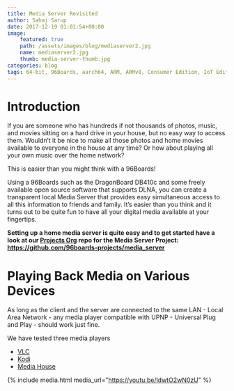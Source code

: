```yaml
---
title: Media Server Revisited
author: Sahaj Sarup
date: 2017-12-19 01:01:54+00:00
image:
    featured: true
    path: /assets/images/blog/mediaserver2.jpg
    name: mediaserver2.jpg
    thumb: media-server-thumb.jpg
categories: blog
tags: 64-bit, 96Boards, aarch64, ARM, ARMv8, Consumer Edition, IoT Edition, Carbon, Nitrogen, DB410c, dragonboard410c, Linaro, Linux, Zephyr, BLE, Mesh, Bluetooth, phrama, phramatech, meditech
---
```

# **Introduction**
If you are someone who has hundreds if not thousands of photos, music, and movies sitting on a hard drive in your house, but no easy way to access them.  Wouldn’t it be nice to make all those photos and home movies available to everyone in the house at any time? Or how about playing all your own music over the home network?

This is easier than you might think with a 96Boards!

Using a 96Boards such as the DragonBoard DB410c and some freely available open source software that supports DLNA, you can create a transparent local Media Server that provides easy simultaneous access to all this information to friends and family.  It’s easier than you think and it turns out to be quite fun to have all your digital media available at your fingertips.

**Setting up a home media server is quite easy and to get started have a look at our [Projects Org](https://github.com/96boards-projects/) repo for the Media Server Project: https://github.com/96boards-projects/media_server**

# **Playing Back Media on Various Devices**
As long as the client and the server are connected to the same LAN - Local Area Network - any media player compatible with UPNP - Universal Plug and Play - should work just fine.

We have tested three media players
 - [VLC](https://www.videolan.org/index.html)
 - [Kodi](https://kodi.tv/)
 - [Media House](https://play.google.com/store/apps/details?id=com.dbapp.android.mediahouse&hl=en)

 {% include media.html media_url="https://youtu.be/ldwtO2wN0zU" %}
